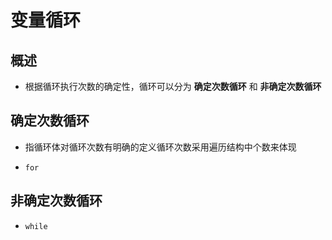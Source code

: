 # 变量循环

## 概述

+ 根据循环执行次数的确定性，循环可以分为 **确定次数循环** 和 **非确定次数循环**

## 确定次数循环

+ 指循环体对循环次数有明确的定义循环次数采用遍历结构中个数来体现

+ `for`

## 非确定次数循环

+ `while`
